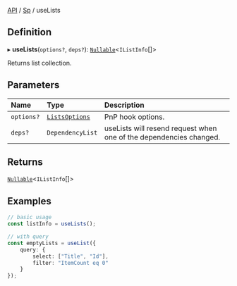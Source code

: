 [API](../index.md) / [Sp](../index.md#sp) / useLists

## Definition

▸ **useLists**(`options?`, `deps?`): [`Nullable`](../Types/NullableT.md)<`IListInfo`[]\>

Returns list collection.

## Parameters

| Name | Type | Description |
| :------ | :------ | :------ |
| `options?` | [`ListsOptions`](../Interfaces/ListsOptions.md) | PnP hook options. |
| `deps?` | `DependencyList` | useLists will resend request when one of the dependencies changed. |

## Returns

[`Nullable`](../Types/NullableT.md)<`IListInfo`[]\>

## Examples

```typescript
// basic usage
const listInfo = useLists();

// with query
const emptyLists = useList({
	query: {
		select: ["Title", "Id"],
		filter: "ItemCount eq 0"
	}
});
```